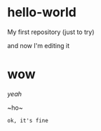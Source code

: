 # hello-world
My first repository (just to try)

and now I'm editing it

# wow
_yeah_

~ho~

```ok, it's fine```
